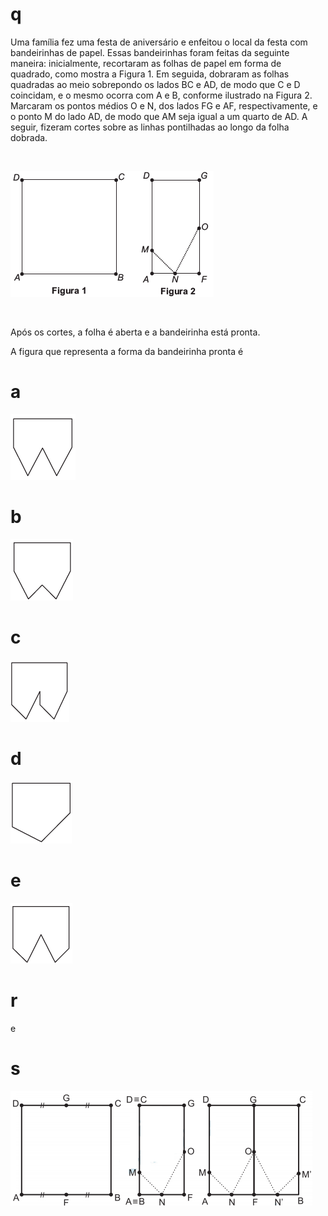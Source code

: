 # q
Uma família fez uma festa de aniversário e enfeitou o local da festa com bandeirinhas de papel. Essas bandeirinhas foram feitas da seguinte maneira: inicialmente, recortaram as folhas de papel em forma de quadrado, como mostra a Figura 1. Em seguida, dobraram as folhas quadradas ao meio sobrepondo os lados BC e AD, de modo que C e D coincidam, e o mesmo ocorra com A e B, conforme ilustrado na Figura 2. Marcaram os pontos médios O e N, dos lados FG e AF, respectivamente, e o ponto M do lado AD, de modo que AM seja igual a um quarto de AD. A seguir, fizeram cortes sobre as linhas pontilhadas ao longo da folha dobrada.

 

![](48a8f5df-099f-7877-4280-f74d6d425fa2.png)

 

Após os cortes, a folha é aberta e a bandeirinha está pronta.

A figura que representa a forma da bandeirinha pronta é

# a
![](62b7ee98-225d-f220-0e08-780ed6840df4.png)

# b
![](e08796b0-01ba-9bbf-e6ee-4c467febaf7f.png)

# c
![](10581278-3fca-8d28-a401-3f843ba6da4d.png)

# d
![](0ecd8990-434f-ecfe-ee63-84610b98fca9.png)

# e
![](d8cfccb1-5696-caa0-81f8-3af2ac16c192.png)

# r
e

# s
![](cceb0a8a-eec2-b0c3-46fc-0f4db10fc01b.png)

 

 
